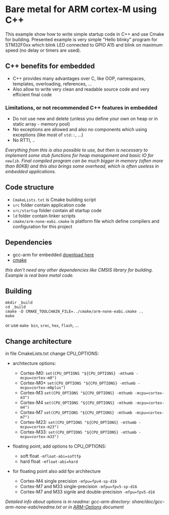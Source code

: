 # Bare metal for ARM cortex-M using C++

This example show how to write simple startup code in C++ and use Cmake for building.
Presented example is very simple "Hello blinky" program for STM32F0xx which blink LED connected to GPIO A15 and blink on maximum speed (no delay or timers are used).

## C++ benefits for embedded

- C++ provides many advantages over C, like OOP, namespaces, templates, overloading, references, ...
- Also allow to write very clean and readable source code and very efficient final code

### Limitations, or not recommended C++ features in embedded

- Do not use new and delete (unless you define your own on heap or in static array - memory pool)
- No exceptions are allowed and also no components which using exceptions (like most of `std::`, ...)
- No RTTI, ..

*Everything from this is also possible to use, but then is necessary to implement some stub functions for heap management and basic IO for `newlib`. Final compiled program can be much bigger in memory (often more than 80KB) and this also brings some overhead, which is often useless in embedded applications.*

## Code structure

- `CmakeLists.txt` is Cmake building script
- `src` folder contain application code
- `src/startup` folder contain all startup code
- `ld` folder contain linker scripts
- `cmake/arm-none-eabi.cmake` is platform file which define compilers and configuration for this project

## Dependencies

- gcc-arm for embedded [download here](https://developer.arm.com/open-source/gnu-toolchain/gnu-rm/downloads)
- [cmake](https://cmake.org/download/)

*this don't need any other dependencies like CMSIS library for building. Example is real bare metal code.*

## Building

```
mkdir _build
cd _build
cmake -D CMAKE_TOOLCHAIN_FILE=../cmake/arm-none-eabi.cmake ..
make
```

or use `make bin`, `srec`, `hex`, `flash`, ...

## Change architecture

in file CmakeLists.txt change CPU_OPTIONS:
- architecture options:
    - Cortex-M0: `set(CPU_OPTIONS "${CPU_OPTIONS} -mthumb -mcpu=cortex-m0")`
    - Cortex-M0+ `set(CPU_OPTIONS "${CPU_OPTIONS} -mthumb -mcpu=cortex-m0plus")`
    - Cortex-M3 `set(CPU_OPTIONS "${CPU_OPTIONS} -mthumb -mcpu=cortex-m3")`
    - Cortex-M4 `set(CPU_OPTIONS "${CPU_OPTIONS} -mthumb -mcpu=cortex-m4")`
    - Cortex-M7 `set(CPU_OPTIONS "${CPU_OPTIONS} -mthumb -mcpu=cortex-m7")`
    - Cortex-M23: `set(CPU_OPTIONS "${CPU_OPTIONS} -mthumb -mcpu=cortex-m23")`
    - Cortex-M33: `set(CPU_OPTIONS "${CPU_OPTIONS} -mthumb -mcpu=cortex-m33")`

- floating point, add options to CPU_OPTIONS:
    - soft float `-mfloat-abi=softfp`
    - hard float `-mfloat-abi=hard`
- for floating point also add fpv architecture
    - Cortex-M4 single precision `-mfpu=fpv4-sp-d16`
    - Cortex-M7 and M33 single-precision `-mfpu=fpv5-sp-d16`
    - Cortex-M7 and M33 signle and double-precision `-mfpu=fpv5-d16`

*Detailed info about options is in readme: gcc-arm directory: share/doc/gcc-arm-none-eabi/readme.txt
or in [ARM-Options](https://gcc.gnu.org/onlinedocs/gcc/ARM-Options.html) document*
